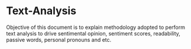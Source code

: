 # Text-Analysis
Objective of this document is to explain methodology adopted to perform text analysis to drive sentimental opinion, sentiment scores, readability, passive words, personal pronouns and etc.
